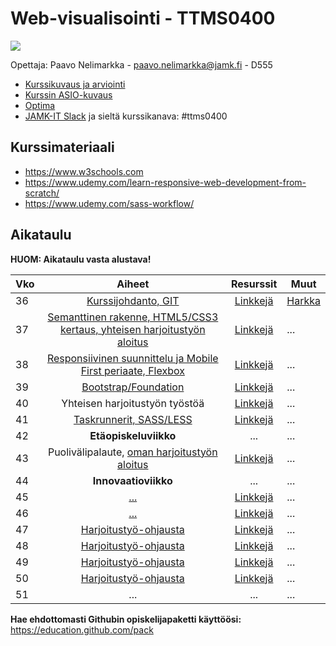 # Web-visualisointi - TTMS0400

![](https://cdn.pixabay.com/photo/2017/06/16/07/26/under-construction-2408062_960_720.png)

Opettaja: Paavo Nelimarkka - paavo.nelimarkka@jamk.fi - D555

- [Kurssikuvaus ja arviointi](https://github.com/JAMK-IT/TTMS0400-web-visualisointi/wiki/kuvaus-ja-arvostelu)
- [Kurssin ASIO-kuvaus](https://asio.jamk.fi/pls/asio/asio_ectskuv1.kurssin_ks?ktun=TTMS0400&knro=&noclose=%20&lan=f)
- [Optima](https://optima.jamk.fi/)
- [JAMK-IT Slack](https://jamk-it.slack.com) ja sieltä kurssikanava: #ttms0400

## Kurssimateriaali

- https://www.w3schools.com
- https://www.udemy.com/learn-responsive-web-development-from-scratch/
- https://www.udemy.com/sass-workflow/

## Aikataulu

**HUOM: Aikataulu vasta alustava!**

| Vko | Aiheet | Resurssit | Muut |
|:--------|:----------:|:-----:|---------|
| 36 | [Kurssijohdanto, GIT]() | [Linkkejä]() | [Harkka]() |
| 37 | [Semanttinen rakenne, HTML5/CSS3 kertaus, yhteisen harjoitustyön aloitus]() | [Linkkejä]() | ... |
| 38 | [Responsiivinen suunnittelu ja Mobile First periaate, Flexbox]() | [Linkkejä]() | ... |
| 39 | [Bootstrap/Foundation]() | [Linkkejä]() | ... |
| 40 | Yhteisen harjoitustyön työstöä | [Linkkejä]() | ... |
| 41 | [Taskrunnerit, SASS/LESS]() | [Linkkejä]() | ... |
| 42 | **Etäopiskeluviikko** | ... | ... |
| 43 | Puolivälipalaute, [oman harjoitustyön aloitus]() | [Linkkejä]() | ... |
| 44 | **Innovaatioviikko** | ... | ... |
| 45 | [...]() | [Linkkejä]() | ... |
| 46 | [...]() | [Linkkejä]() | ... |
| 47 | [Harjoitustyö-ohjausta]() | [Linkkejä]() | ... |
| 48 | [Harjoitustyö-ohjausta]() | [Linkkejä]()| ... |
| 49 | [Harjoitustyö-ohjausta]() | [Linkkejä]() | ... |
| 50 | [Harjoitustyö-ohjausta]() | [Linkkejä]() | ... |
| 51 | ... | ... | ... |

**Hae ehdottomasti Githubin opiskelijapaketti käyttöösi:** https://education.github.com/pack
